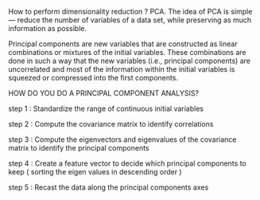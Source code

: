 How to perform dimensionality reduction ?
PCA.
The idea of PCA is simple — reduce the number of variables of a data set, while preserving as much information as possible.

Principal components are new variables that are constructed as linear combinations or mixtures of the initial variables. These combinations are done in such a way that the new variables (i.e., principal components) are uncorrelated and most of the information within the initial variables is squeezed or compressed into the first components.

HOW DO YOU DO A PRINCIPAL COMPONENT ANALYSIS?

step 1 : Standardize the range of continuous initial variables

step 2 : Compute the covariance matrix to identify correlations

step 3 : Compute the eigenvectors and eigenvalues of the covariance matrix to identify the principal components

step 4 : Create a feature vector to decide which principal components to keep ( sorting the eigen values in descending order )

step 5 : Recast the data along the principal components axes
